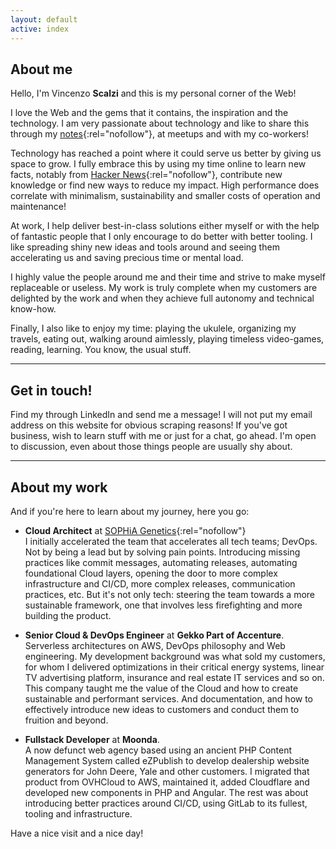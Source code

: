 ```yaml
---
layout: default
active: index
---
```


<div class="card" markdown="1">

## About me

Hello, I'm Vincenzo **Scalzi** and this is my personal corner of the Web!

I love the Web and the gems that it contains, the inspiration and the technology. I am very passionate about technology
and like to share this through my [notes](https://github.com/vcz-fr/meetup-notes){:rel="nofollow"}, at meetups and with
my co-workers!

Technology has reached a point where it could serve us better by giving us space to grow. I fully embrace this by using
my time online to learn new facts, notably from [Hacker News](https://news.ycombinator.com/){:rel="nofollow"},
contribute new knowledge or find new ways to reduce my impact. High performance does correlate with minimalism,
sustainability and smaller costs of operation and maintenance!

At work, I help deliver best-in-class solutions either myself or with the help of fantastic people that I only encourage
to do better with better tooling. I like spreading shiny new ideas and tools around and seeing them accelerating us and
saving precious time or mental load.

I highly value the people around me and their time and strive to make myself replaceable or useless. My work is truly
complete when my customers are delighted by the work and when they achieve full autonomy and technical know-how.

Finally, I also like to enjoy my time: playing the ukulele, organizing my travels, eating out, walking around aimlessly,
playing timeless video-games, reading, learning. You know, the usual stuff.

***

## Get in touch!

Find my through LinkedIn and send me a message! I will not put my email address on this website for obvious scraping
reasons! If you've got business, wish to learn stuff with me or just for a chat, go ahead. I'm open to discussion, even
about those things people are usually shy about.

***

## About my work

And if you're here to learn about my journey, here you go:

- **Cloud Architect** at [SOPHiA Genetics](https://www.sophiagenetics.com/){:rel="nofollow"}  
  I initially accelerated the team that accelerates all tech teams; DevOps. Not by being a lead but by solving pain
  points. Introducing missing practices like commit messages, automating releases, automating foundational Cloud layers,
  opening the door to more complex infrastructure and CI/CD, more complex releases, communication practices, etc. But
  it's not only tech: steering the team towards a more sustainable framework, one that involves less firefighting and
  more building the product.

- **Senior Cloud & DevOps Engineer** at **Gekko Part of Accenture**.  
  Serverless architectures on AWS, DevOps philosophy and Web engineering. My development background was what sold my
  customers, for whom I delivered optimizations in their critical energy systems, linear TV advertising platform,
  insurance and real estate IT services and so on. This company taught me the value of the Cloud and how to create
  sustainable and performant services. And documentation, and how to effectively introduce new ideas to customers and
  conduct them to fruition and beyond.

- **Fullstack Developer** at **Moonda**.  
  A now defunct web agency based using an ancient PHP Content Management System called eZPublish to develop dealership
  website generators for John Deere, Yale and other customers. I migrated that product from OVHCloud to AWS, maintained
  it, added Cloudflare and developed new components in PHP and Angular. The rest was about introducing better practices
  around CI/CD, using GitLab to its fullest, tooling and infrastructure.

Have a nice visit and a nice day!

</div>